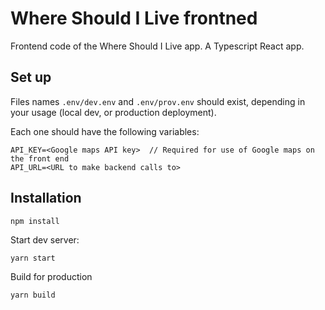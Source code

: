 # Where Should I Live frontned
Frontend code of the Where Should I Live app. A Typescript React app.

## Set up
Files names `.env/dev.env` and `.env/prov.env` should exist, depending in your usage (local dev, or production deployment).

Each one should have the following variables:
```
API_KEY=<Google maps API key>  // Required for use of Google maps on the front end
API_URL=<URL to make backend calls to>
```

## Installation
```
npm install
```

Start dev server:
```
yarn start
```

Build for production
```
yarn build
```

